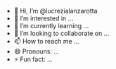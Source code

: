 - 👋 Hi, I’m @lucrezialanzarotta
- 👀 I’m interested in ...
- 🌱 I’m currently learning ...
- 💞️ I’m looking to collaborate on ...
- 📫 How to reach me ...
- 😄 Pronouns: ...
- ⚡ Fun fact: ...

<!---
lucrezialanzarotta/lucrezialanzarotta is a ✨ special ✨ repository because its `README.md` (this file) appears on your GitHub profile.
You can click the Preview link to take a look at your changes.
--->
